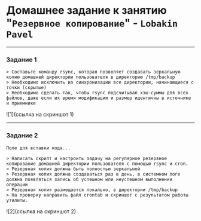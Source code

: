 # Домашнее задание к занятию "`Резервное копирование`" - `Lobakin Pavel`

---

### Задание 1

```
> Составьте команду rsync, которая позволяет создавать зеркальную копию домашней директории пользователя в директорию /tmp/backup
> Необходимо исключить из синхронизации все директории, начинающиеся с точки (скрытые)
> Необходимо сделать так, чтобы rsync подсчитывал хэш-суммы для всех файлов, даже если их время модификации и размер идентичны в источнике и приемнике

```

![1](ссылка на скриншот 1)

---

### Задание 2

```
Поле для вставки кода...

> Написать скрипт и настроить задачу на регулярное резервное копирование домашней директории пользователя с помощью rsync и cron.
> Резервная копия должна быть полностью зеркальной
> Резервная копия должна создаваться раз в день, в системном логе должна появляться запись об успешном или неуспешном выполнении операции
> Резервная копия размещается локально, в директории /tmp/backup
> На проверку направить файл crontab и скриншот с результатом работы утилиты.

```

![2](ссылка на скриншот 2)
